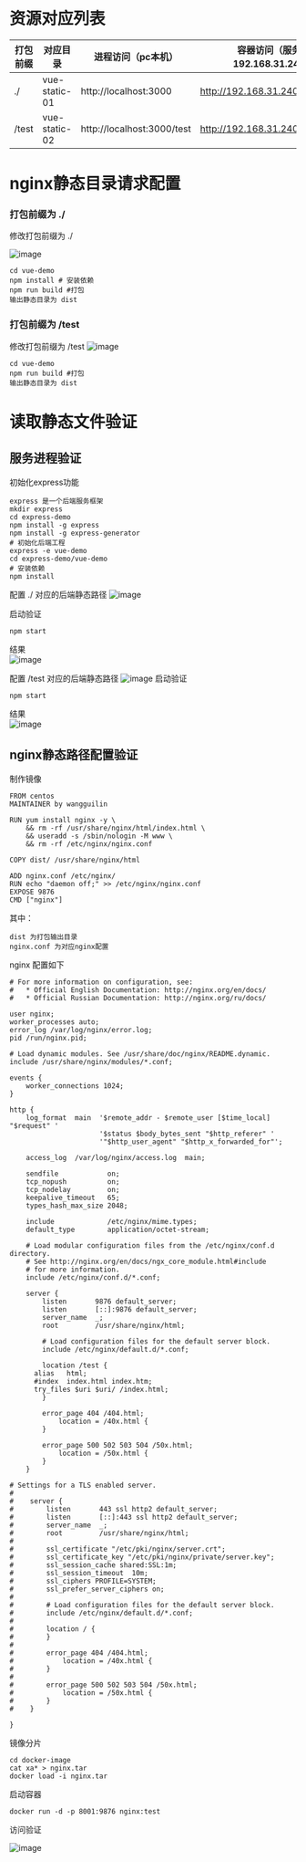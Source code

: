 # 资源对应列表

| 打包前缀 | 对应目录      | 进程访问（pc本机）         | 容器访问（服务器192.168.31.240） |
| -------- | ------------- | -------------------------- | -------------------------------- |
| ./       | vue-static-01 | http://localhost:3000      | http://192.168.31.240:8001/      |
| /test    | vue-static-02 | http://localhost:3000/test | http://192.168.31.240:8001/test/ |



# nginx静态目录请求配置

### 打包前缀为 ./

修改打包前缀为 ./

![image](https://github.com/Mountains-and-rivers/nginx_static_test/blob/main/images/vue_1.png)

```
cd vue-demo
npm install # 安装依赖
npm run build #打包
输出静态目录为 dist
```

### 打包前缀为 /test

修改打包前缀为 /test
![image](https://github.com/Mountains-and-rivers/nginx_static_test/blob/main/images/vue_2.png)
```
cd vue-demo
npm run build #打包
输出静态目录为 dist
```

# 读取静态文件验证

## 服务进程验证

初始化express功能

```
express 是一个后端服务框架
mkdir express
cd express-demo
npm install -g express
npm install -g express-generator
# 初始化后端工程
express -e vue-demo
cd express-demo/vue-demo
# 安装依赖
npm install 
```

配置 ./ 对应的后端静态路径
![image](https://github.com/Mountains-and-rivers/nginx_static_test/blob/main/images/express_1.png)

启动验证  
```
npm start
```
结果  
![image](https://github.com/Mountains-and-rivers/nginx_static_test/blob/main/images/process_1.png)

配置 /test 对应的后端静态路径
![image](https://github.com/Mountains-and-rivers/nginx_static_test/blob/main/images/express_1.png)
启动验证  
```
npm start
```
结果  
![image](https://github.com/Mountains-and-rivers/nginx_static_test/blob/main/images/process_2.png)
## nginx静态路径配置验证

制作镜像

```
FROM centos
MAINTAINER by wangguilin

RUN yum install nginx -y \
    && rm -rf /usr/share/nginx/html/index.html \
    && useradd -s /sbin/nologin -M www \
    && rm -rf /etc/nginx/nginx.conf

COPY dist/ /usr/share/nginx/html

ADD nginx.conf /etc/nginx/
RUN echo "daemon off;" >> /etc/nginx/nginx.conf
EXPOSE 9876
CMD ["nginx"]
```

其中：

```
dist 为打包输出目录
nginx.conf 为对应nginx配置
```

nginx 配置如下

```
# For more information on configuration, see:
#   * Official English Documentation: http://nginx.org/en/docs/
#   * Official Russian Documentation: http://nginx.org/ru/docs/

user nginx;
worker_processes auto;
error_log /var/log/nginx/error.log;
pid /run/nginx.pid;

# Load dynamic modules. See /usr/share/doc/nginx/README.dynamic.
include /usr/share/nginx/modules/*.conf;

events {
    worker_connections 1024;
}

http {
    log_format  main  '$remote_addr - $remote_user [$time_local] "$request" '
                      '$status $body_bytes_sent "$http_referer" '
                      '"$http_user_agent" "$http_x_forwarded_for"';

    access_log  /var/log/nginx/access.log  main;

    sendfile            on;
    tcp_nopush          on;
    tcp_nodelay         on;
    keepalive_timeout   65;
    types_hash_max_size 2048;

    include             /etc/nginx/mime.types;
    default_type        application/octet-stream;

    # Load modular configuration files from the /etc/nginx/conf.d directory.
    # See http://nginx.org/en/docs/ngx_core_module.html#include
    # for more information.
    include /etc/nginx/conf.d/*.conf;

    server {
        listen       9876 default_server;
        listen       [::]:9876 default_server;
        server_name  _;
        root         /usr/share/nginx/html;

        # Load configuration files for the default server block.
        include /etc/nginx/default.d/*.conf;

        location /test {
	  alias   html;
	  #index  index.html index.htm;
	  try_files $uri $uri/ /index.html;
        }

        error_page 404 /404.html;
            location = /40x.html {
        }

        error_page 500 502 503 504 /50x.html;
            location = /50x.html {
        }
    }

# Settings for a TLS enabled server.
#
#    server {
#        listen       443 ssl http2 default_server;
#        listen       [::]:443 ssl http2 default_server;
#        server_name  _;
#        root         /usr/share/nginx/html;
#
#        ssl_certificate "/etc/pki/nginx/server.crt";
#        ssl_certificate_key "/etc/pki/nginx/private/server.key";
#        ssl_session_cache shared:SSL:1m;
#        ssl_session_timeout  10m;
#        ssl_ciphers PROFILE=SYSTEM;
#        ssl_prefer_server_ciphers on;
#
#        # Load configuration files for the default server block.
#        include /etc/nginx/default.d/*.conf;
#
#        location / {
#        }
#
#        error_page 404 /404.html;
#            location = /40x.html {
#        }
#
#        error_page 500 502 503 504 /50x.html;
#            location = /50x.html {
#        }
#    }

}
```

镜像分片

```
cd docker-image
cat xa* > nginx.tar
docker load -i nginx.tar
```



启动容器

```
docker run -d -p 8001:9876 nginx:test
```

访问验证

![image](https://github.com/Mountains-and-rivers/nginx_static_test/blob/main/images/docker.png)

